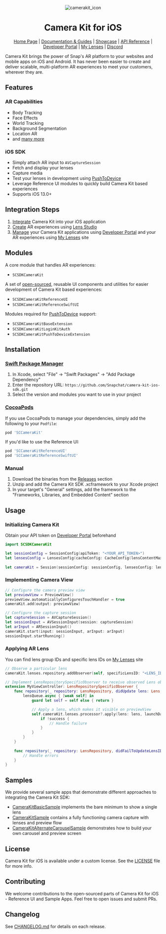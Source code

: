 
<div align="center">

![camerakit_icon](https://github.com/user-attachments/assets/d16b846d-0b4f-48da-bc18-6a40ddc3cb26)

# Camera Kit for iOS

[Home Page](https://developers.snap.com/camera-kit/home) | [Documentation & Guides](https://developers.snap.com/camera-kit/getting-started/what-is-camera-kit) | [Showcase](https://ar.snap.com/camera-kit) | [API Reference](https://kit.snapchat.com/reference/CameraKit/ios/1.34.0/index.html) | [Developer Portal](https://kit.snapchat.com/manage) | [My Lenses](https://my-lenses.snapchat.com/) | [Discord](https://discord.gg/snapar)
</div>

Camera Kit brings the power of Snap's AR platform to your websites and mobile apps on iOS and Android. It has never been easier to create and deliver scalable, multi-platform AR experiences to meet your customers, wherever they are.

## Features

### AR Capabilities
- Body Tracking
- Face Effects
- World Tracking
- Background Segmentation
- Location AR
- and [many more](https://developers.snap.com/lens-studio/learning-lens-studio/overview/) 

### iOS SDK
- Simply attach AR input to `AVCaptureSession`
- Fetch and display your lenses
- Capture media
- Test your lenses in development using [PushToDevice](P2D.md)
- Leverage Reference UI modules to quickly build Camera Kit based experiences
- Supports iOS 13.0+

## Integration Steps
1. [Integrate](https://developers.snap.com/camera-kit/integrate-sdk/mobile/ios) Camera Kit into your iOS application
2. [Create](https://developers.snap.com/camera-kit/ar-content/build-lenses) AR experiences using [Lens Studio](https://ar.snap.com/lens-studio)
3. [Manage](https://developers.snap.com/camera-kit/getting-started/setting-up-accounts) your Camera Kit applications using [Developer Portal](https://kit.snapchat.com/manage) and your AR experiences using [My Lenses](https://my-lenses.snapchat.com/) site

## Modules

A core module that handles AR experiences:
- `SCSDKCameraKit`

A set of [open-sourced](./Sources), reusable UI components and utilities for easier development of Camera Kit based experiences:
- `SCSDKCameraKitReferenceUI`
- `SCSDKCameraKitReferenceSwiftUI`

Modules required for [PushToDevice](P2D.md) support:
- `SCSDKCameraKitBaseExtension`
- `SCSDKCameraKitLoginKitAuth`
- `SCSDKCameraKitPushToDeviceExtension`

## Installation
### [Swift Package Manager](https://github.com/apple/swift-package-manager)
1. In Xcode, select "File" → "Swift Packages" → "Add Package Dependency"
2. Enter the repository URL: `https://github.com/Snapchat/camera-kit-ios-sdk.git`
3. Select the version and modules you want to use in your project

### [CocoaPods](https://cocoapods.org/)
If you use CocoaPods to manage your dependencies, simply add the following to your `Podfile`:
```ruby
pod 'SCCameraKit'
```

If you'd like to use the Reference UI:

```ruby
pod 'SCCameraKitReferenceUI'
pod 'SCCameraKitReferenceSwiftUI'
```

### Manual
1. Download the binaries from the [Releases](https://github.com/Snapchat/camera-kit-ios-sdk/releases) section
2. Unzip and add the Camera Kit SDK .xcframework to your Xcode project
3. In your target's "General" settings, add the framework to the "Frameworks, Libraries, and Embedded Content" section

## Usage
### Initializing Camera Kit
Obtain your API token on [Developer Portal](https://kit.snapchat.com/manage) beforehand

```swift
import SCSDKCameraKit

let sessionConfig = SessionConfig(apiToken: "<YOUR_API_TOKEN>")
let lensesConfig = LensesConfig(cacheConfig: CacheConfig(lensContentMaxSize: 1024*1024*1024))
        
let cameraKit = Session(sessionConfig: sessionConfig, lensesConfig: lensesConfig, errorHandler: self)
```

### Implementing Camera View
```swift
// Configure the camera preview view
let previewView = PreviewView()
previewView.automaticallyConfiguresTouchHandler = true
cameraKit.add(output: previewView)

// Configure the capture session
let captureSession = AVCaptureSession()
let sessionInput = AVSessionInput(session: captureSession)
let arInput = ARSessionInput()        
cameraKit.start(input: sessionInput, arInput: arInput)
sessionInput.startRunning()
```

### Applying AR Lens
You can find lens group IDs and specific lens IDs on [My Lenses](https://my-lenses.snapchat.com/) site
```swift
// Observe a particular lens
cameraKit.lenses.repository.addObserver(self, specificLensID: "<LENS_ID>", inGroupID: "<LENS_GROUP_ID>")

// Implement LensRepositorySpecificObserver to receive observed Lens object
extension MyViewController: LensRepositorySpecificObserver {
    func repository(_ repository: LensRepository, didUpdate lens: Lens, forGroupID groupID: String) {
        lensQueue.async { [weak self] in
            guard let self = self else { return }

            // Apply a lens, which makes it visible on previewView
            self.cameraKit.lenses.processor?.apply(lens: lens, launchData: nil) { success in
                if !success {
                    // Handle failure
                }
            }
        }
    }
    
    func repository(_ repository: LensRepository, didFailToUpdateLensID lensID: String, forGroupID groupID: String, error: Error?) {
        // Handle errors
    }
}
```

## Samples
We provide several sample apps that demonstrate different approaches to integrating the Camera Kit SDK:
- [CameraKitBasicSample](./Samples/CameraKitBasicSample) implements the bare minimum to show a single lens
- [CameraKitSample](./Samples/CameraKitSample) contains a fully functioning camera capture with lenses and preview flow
- [CameraKitAlternateCarouselSample](./Samples/CameraKitAlternateCarouselSample) demonstrates how to build your own carousel and preview screen

## License
Camera Kit for iOS is available under a custom license. See the [LICENSE](./LICENSE) file for more info.

## Contributing
We welcome contributions to the open-sourced parts of Camera Kit for iOS - Reference UI and Sample Apps. Feel free to open issues and submit PRs.

## Changelog
See [CHANGELOG.md](CHANGELOG.md) for details on each release.
